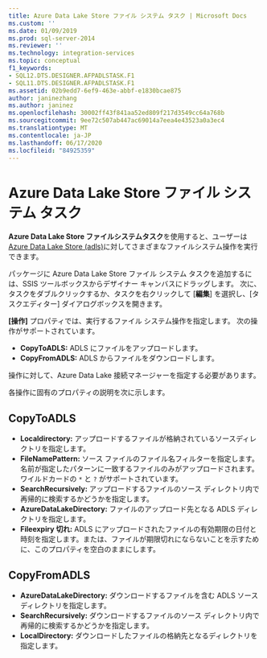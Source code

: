 ```yaml
---
title: Azure Data Lake Store ファイル システム タスク | Microsoft Docs
ms.custom: ''
ms.date: 01/09/2019
ms.prod: sql-server-2014
ms.reviewer: ''
ms.technology: integration-services
ms.topic: conceptual
f1_keywords:
- SQL12.DTS.DESIGNER.AFPADLSTASK.F1
- SQL11.DTS.DESIGNER.AFPADLSTASK.F1
ms.assetid: 02b9edd7-6ef9-463e-abbf-e1830bcae875
author: janinezhang
ms.author: janinez
ms.openlocfilehash: 30002ff43f841aa52ed809f217d3549cc64a768b
ms.sourcegitcommit: 9ee72c507ab447ac69014a7eea4e43523a0a3ec4
ms.translationtype: MT
ms.contentlocale: ja-JP
ms.lasthandoff: 06/17/2020
ms.locfileid: "84925359"
---
```

# <a name="azure-data-lake-store-file-system-task"></a>Azure Data Lake Store ファイル システム タスク

**Azure Data Lake Store ファイルシステムタスク**を使用すると、ユーザーは[Azure Data Lake Store (adls)](https://azure.microsoft.com/services/data-lake-store/)に対してさまざまなファイルシステム操作を実行できます。

パッケージに Azure Data Lake Store ファイル システム タスクを追加するには、SSIS ツールボックスからデザイナー キャンバスにドラッグします。 次に、タスクをダブルクリックするか、タスクを右クリックして [**編集**] を選択し、[タスクエディター] ダイアログボックスを開きます。

**[操作]** プロパティでは、実行するファイル システム操作を指定します。 次の操作がサポートされています。

* **CopyToADLS:** ADLS にファイルをアップロードします。
* **CopyFromADLS:** ADLS からファイルをダウンロードします。

操作に対して、Azure Data Lake 接続マネージャーを指定する必要があります。

各操作に固有のプロパティの説明を次に示します。

## <a name="copytoadls"></a>CopyToADLS

* **Localdirectory:** アップロードするファイルが格納されているソースディレクトリを指定します。
* **FileNamePattern:** ソース ファイルのファイル名フィルターを指定します。 名前が指定したパターンに一致するファイルのみがアップロードされます。 ワイルドカードの `*` と `?` がサポートされています。
* **SearchRecursively:** アップロードするファイルのソース ディレクトリ内で再帰的に検索するかどうかを指定します。
* **AzureDataLakeDirectory:** ファイルのアップロード先となる ADLS ディレクトリを指定します。
* **Fileexpiry 切れ:** ADLS にアップロードされたファイルの有効期限の日付と時刻を指定します。または、ファイルが期限切れにならないことを示すために、このプロパティを空白のままにします。

## <a name="copyfromadls"></a>CopyFromADLS

* **AzureDataLakeDirectory:** ダウンロードするファイルを含む ADLS ソース ディレクトリを指定します。
* **SearchRecursively:** ダウンロードするファイルのソース ディレクトリ内で再帰的に検索するかどうかを指定します。
* **LocalDirectory:** ダウンロードしたファイルの格納先となるディレクトリを指定します。
